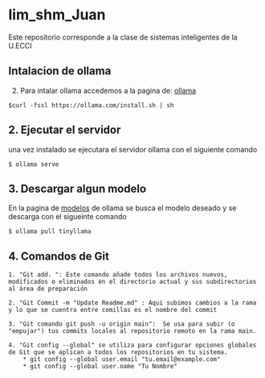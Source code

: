 # lim_shm_Juan
Este repositorio corresponde a la clase de sistemas inteligentes de la U.ECCI
## Intalacion de ollama
2. Para intalar ollama accedemos a la pagina de: [ollama](https://ollama.com/ )

```
$curl -fssl https://ollama.com/install.sh | sh
```
## 2. Ejecutar el servidor
una vez instalado se ejecutara el servidor ollama con el siguiente comando

````
$ ollama serve
````

## 3. Descargar algun modelo
En la pagina de [modelos](https://ollama.com/library) de ollama se busca el modelo deseado y se descarga con el sigueinte comando

```
$ ollama pull tinyllama
```

## 4. Comandos de Git
```
1. "Git add. ": Este comando añade todos los archivos nuevos, modificados o eliminados en el directorio actual y sus subdirectorios al área de preparación

2. "Git Commit -m "Update Readme.md" : Aqui subimos cambios a la rama y lo que se cuentra entre comillas es el nombre del commit

3. "Git comando git push -u origin main":  Se usa para subir (o "empujar") tus commits locales al repositorio remoto en la rama main.

4. "Git config --global" se utiliza para configurar opciones globales de Git que se aplican a todos los repositorios en tu sistema.
    * git config --global user.email "tu.email@example.com"
    * git config --global user.name "Tu Nombre"
```



